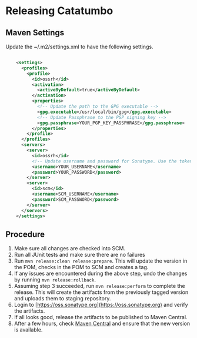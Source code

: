 Releasing Catatumbo
===================

Maven Settings
--------------

Update the ~/.m2/settings.xml to have the following settings. 

```xml

	<settings>
	  <profiles>
	    <profile>
	      <id>ossrh</id>
	      <activation>
	        <activeByDefault>true</activeByDefault>
	      </activation>
	      <properties>
	      	<!-- Update the path to the GPG executable -->
	        <gpg.executable>/usr/local/bin/gpg</gpg.executable>
	        <!-- Update Passphrase to the PGP signing key -->
	        <gpg.passphrase>YOUR_PGP_KEY_PASSPHRASE</gpg.passphrase>
	      </properties>
	    </profile>
	  </profiles>
	  <servers>
	    <server>
	      <id>ossrh</id>
	      <!-- Update username and password for Sonatype. Use the token -->
	      <username>YOUR_USERNAME</username>
	      <password>YOUR_PASSWORD</password>
	    </server>
	    <server>
	      <id>scm</id>
	      <username>SCM_USERNAME</username>
	      <password>SCM_PASSWORD</password>
	    </server>
	  </servers>
	</settings>

```

Procedure
---------

1. Make sure all changes are checked into SCM. 
2. Run all JUnit tests and make sure there are no failures 
3. Run `mvn release:clean release:prepare`. This will update the version in the POM, checks in the POM to SCM and creates a tag.
4. If any issues are encountered during the above step, undo the changes by running `mvn release:rollback`.   
5. Assuming step 3 succeeded, run `mvn release:perform` to complete the release. This will create the artifacts from the previously tagged version and uploads them to staging repository. 
6. Login to [https://oss.sonatype.org](https://oss.sonatype.org) and verify the artifacts. 
7. If all looks good, release the artifacts to be published to Maven Central. 
8. After a few hours, check [Maven Central](http://search.maven.org) and ensure that the new version is available.  

 
